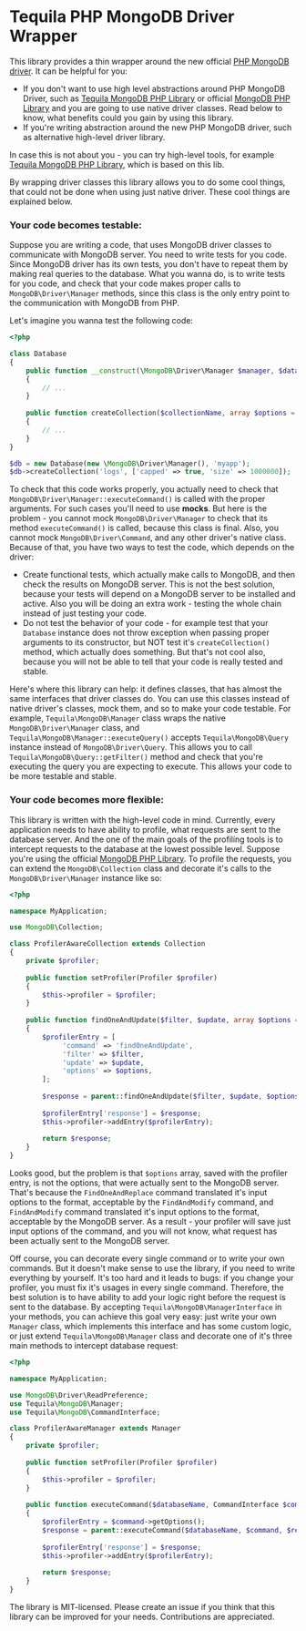 # Tequila PHP MongoDB Driver Wrapper

This library provides a thin wrapper around the new official [PHP MongoDB driver](https://github.com/mongodb/mongo-php-driver).
It can be helpful for you: 
- If you don't want to use high level abstractions around PHP MongoDB Driver, such as 
[Tequila MongoDB PHP Library](https://github.com/tequila/mongodb-php-lib) or official
[MongoDB PHP Library](https://github.com/mongodb/mongo-php-library) and you are going to use native driver classes.
Read below to know, what benefits could you gain by using this library.
- If you're writing abstraction around the new PHP MongoDB driver, such as alternative high-level driver library.

In case this is not about you - you can try high-level tools, for example 
[Tequila MongoDB PHP Library](https://github.com/tequila/mongodb-php-lib), which is based on this lib.

By wrapping driver classes this library allows you to do some cool things, that could not be done when using just native driver.
These cool things are explained below.

### Your code becomes testable:
Suppose you are writing a code, that uses MongoDB driver classes to communicate with MongoDB server.
You need to write tests for you code. Since MongoDB driver has its own tests, 
you don't have to repeat them by making real queries to the database.
What you wanna do, is to write tests for you code, and check that your code makes proper calls to `MongoDB\Driver\Manager` methods,
since this class is the only entry point to the communication with MongoDB from PHP.

Let's imagine you wanna test the following code:

```php
<?php 

class Database
{
    public function __construct(\MongoDB\Driver\Manager $manager, $databaseName)
    {
        // ...
    }
    
    public function createCollection($collectionName, array $options = [])
    {
        // ...
    }
}

$db = new Database(new \MongoDB\Driver\Manager(), 'myapp');
$db->createCollection('logs', ['capped' => true, 'size' => 1000000]);
```

To check that this code works properly, you actually need to check that `MongoDB\Driver\Manager::executeCommand()`
is called with the proper arguments. For such cases you'll need to use **mocks**. But here is the problem - you cannot
mock `MongoDB\Driver\Manager` to check that its method `executeCommand()` is called, because this class is final.
Also, you cannot mock `MongoDB\Driver\Command`, and any other driver's native class.
Because of that, you have two ways to test the code, which depends on the driver:
- Create functional tests, which actually make calls to MongoDB, and then check the results on MongoDB server.
This is not the best solution, because your tests will depend on a MongoDB server to be installed and active.
Also you will be doing an extra work - testing the whole chain instead of just testing your code.
- Do not test the behavior of your code - for example test that your `Database` instance does not throw exception 
when passing proper arguments to its constructor, but NOT test it's `createCollection()` method, which actually does something.
But that's not cool also, because you will not be able to tell that your code is really tested and stable.

Here's where this library can help: it defines classes, that has almost the same interfaces that driver classes do.
You can use this classes instead of native driver's classes, mock them, and so to make your code testable.
For example, `Tequila\MongoDB\Manager` class wraps the native `MongoDB\Driver\Manager` class, 
and `Tequila\MongoDB\Manager::executeQuery()` accepts `Tequila\MongoDB\Query` instance instead of `MongoDB\Driver\Query`.
This allows you to call `Tequila\MongoDB\Query::getFilter()` method and check that you're executing the query 
you are expecting to execute. This allows your code to be more testable and stable.

### Your code becomes more flexible:
This library is written with the high-level code in mind. Currently, every application needs to have ability to profile,
what requests are sent to the database server. And the one of the main goals of the profiling tools is to intercept 
requests to the database at the lowest possible level. Suppose you're using the official [MongoDB PHP Library](https://github.com/mongodb/mongo-php-library).
To profile the requests, you can extend the `MongoDB\Collection` class and decorate it's calls to the `MongoDB\Driver\Manager`
instance like so:

```php
<?php

namespace MyApplication;

use MongoDB\Collection;

class ProfilerAwareCollection extends Collection
{
    private $profiler;
    
    public function setProfiler(Profiler $profiler)
    {
        $this->profiler = $profiler;
    }
    
    public function findOneAndUpdate($filter, $update, array $options = [])
    {
        $profilerEntry = [
             'command' => 'findOneAndUpdate',
             'filter' => $filter,
             'update' => $update,
             'options' => $options,
        ];
        
        $response = parent::findOneAndUpdate($filter, $update, $options);
        
        $profilerEntry['response'] = $response;
        $this->profiler->addEntry($profilerEntry);
        
        return $response;
    }
}
```

Looks good, but the problem is that `$options` array, saved with the profiler entry, is not the options, that were
actually sent to the MongoDB server. That's because the `FindOneAndReplace` command translated it's input options
to the format, acceptable by the `FindAndModify` command, and `FindAndModify` command translated it's input options
to the format, acceptable by the MongoDB server. As a result - your profiler will save just input options of the command,
and you will not know, what request has been actually sent to the MongoDB server.

Off course, you can decorate every single command or to write your own commands. But it doesn't make sense to use the library,
if you need to write everything by yourself. It's too hard and it leads to bugs: if you change your profiler, you must
fix it's usages in every single command.
Therefore, the best solution is to have ability to add your logic right before the request is sent to the database.
By accepting `Tequila\MongoDB\ManagerInterface` in your methods, you can achieve this goal very easy:
just write your own `Manager` class, which implements this interface and has some custom logic, or just extend
`Tequila\MongoDB\Manager` class and decorate one of it's three main methods to intercept database request:

```php
<?php

namespace MyApplication;

use MongoDB\Driver\ReadPreference;
use Tequila\MongoDB\Manager;
use Tequila\MongoDB\CommandInterface;

class ProfilerAwareManager extends Manager
{
    private $profiler;
        
    public function setProfiler(Profiler $profiler)
    {
        $this->profiler = $profiler;
    }
    
    public function executeCommand($databaseName, CommandInterface $command, ReadPreference $readPreference)
    {
        $profilerEntry = $command->getOptions();
        $response = parent::executeCommand($databaseName, $command, $readPreference);
        
        $profilerEntry['response'] = $response;
        $this->profiler->addEntry($profilerEntry);
        
        return $response;
    }
}
```

The library is MIT-licensed. Please create an issue if you think that this library can be improved for your needs.
Contributions are appreciated.